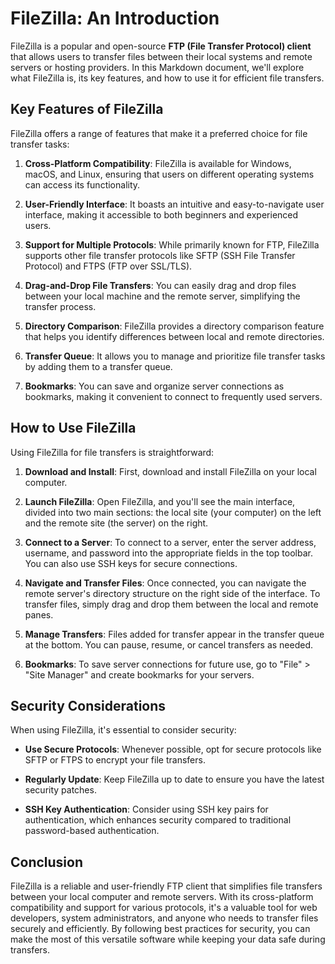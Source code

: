 # FileZilla: An Introduction

FileZilla is a popular and open-source **FTP (File Transfer Protocol) client** that allows users to transfer files between their local systems and remote servers or hosting providers. In this Markdown document, we'll explore what FileZilla is, its key features, and how to use it for efficient file transfers.

## Key Features of FileZilla

FileZilla offers a range of features that make it a preferred choice for file transfer tasks:

1. **Cross-Platform Compatibility**: FileZilla is available for Windows, macOS, and Linux, ensuring that users on different operating systems can access its functionality.
    
2. **User-Friendly Interface**: It boasts an intuitive and easy-to-navigate user interface, making it accessible to both beginners and experienced users.
    
3. **Support for Multiple Protocols**: While primarily known for FTP, FileZilla supports other file transfer protocols like SFTP (SSH File Transfer Protocol) and FTPS (FTP over SSL/TLS).
    
4. **Drag-and-Drop File Transfers**: You can easily drag and drop files between your local machine and the remote server, simplifying the transfer process.
    
5. **Directory Comparison**: FileZilla provides a directory comparison feature that helps you identify differences between local and remote directories.
    
6. **Transfer Queue**: It allows you to manage and prioritize file transfer tasks by adding them to a transfer queue.
    
7. **Bookmarks**: You can save and organize server connections as bookmarks, making it convenient to connect to frequently used servers.
    

## How to Use FileZilla

Using FileZilla for file transfers is straightforward:

1. **Download and Install**: First, download and install FileZilla on your local computer.
    
2. **Launch FileZilla**: Open FileZilla, and you'll see the main interface, divided into two main sections: the local site (your computer) on the left and the remote site (the server) on the right.
    
3. **Connect to a Server**: To connect to a server, enter the server address, username, and password into the appropriate fields in the top toolbar. You can also use SSH keys for secure connections.
    
4. **Navigate and Transfer Files**: Once connected, you can navigate the remote server's directory structure on the right side of the interface. To transfer files, simply drag and drop them between the local and remote panes.
    
5. **Manage Transfers**: Files added for transfer appear in the transfer queue at the bottom. You can pause, resume, or cancel transfers as needed.
    
6. **Bookmarks**: To save server connections for future use, go to "File" > "Site Manager" and create bookmarks for your servers.
    

## Security Considerations

When using FileZilla, it's essential to consider security:

- **Use Secure Protocols**: Whenever possible, opt for secure protocols like SFTP or FTPS to encrypt your file transfers.
    
- **Regularly Update**: Keep FileZilla up to date to ensure you have the latest security patches.
    
- **SSH Key Authentication**: Consider using SSH key pairs for authentication, which enhances security compared to traditional password-based authentication.
    

## Conclusion

FileZilla is a reliable and user-friendly FTP client that simplifies file transfers between your local computer and remote servers. With its cross-platform compatibility and support for various protocols, it's a valuable tool for web developers, system administrators, and anyone who needs to transfer files securely and efficiently. By following best practices for security, you can make the most of this versatile software while keeping your data safe during transfers.
